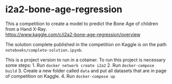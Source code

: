 # i2a2-bone-age-regression
This a competition to create a model to predict the Bone Age of children from a Hand X-Ray.  
https://www.kaggle.com/c/i2a2-bone-age-regression/overview

The solution complete published in the competition on Kaggle is on the path `notebooks/complete-solution.ipynb`.

This is a project version to run in a cotainer.
To run this project is necessary some steps:
    1. Run `docker network create i2a2`
    2. Run `docker-compose build`
    3. Create a new folder called `data` and put all datasets that are in page of competition on Kaggle.
    4. Run `docker-compose up`
